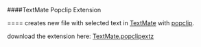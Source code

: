 


####TextMate Popclip Extension

====
creates new file with selected text in [TextMate](http://macromates.com/) 
 with [popclip](http://pilotmoon.com/popclip/).

download the extension here: [TextMate.popclipextz](https://github.com/alxstu/TextMate-popclip-extension/blob/master/TextMate.popclipextz?raw=true)